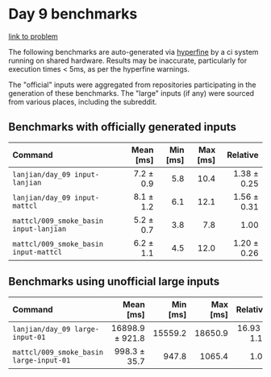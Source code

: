 # Day 9 benchmarks

[link to problem](http://adventofcode.com/2021/day/9)

The following benchmarks are auto-generated via [hyperfine](https://github.com/sharkdp/hyperfine) by a ci system running on shared hardware. Results may be inaccurate, particularly for execution times < 5ms, as per the hyperfine warnings.

The "official" inputs were aggregated from repositories participating in the generation of these benchmarks. The "large" inputs (if any) were sourced from various places, including the subreddit.

## Benchmarks with officially generated inputs
| Command | Mean [ms] | Min [ms] | Max [ms] | Relative |
|:---|---:|---:|---:|---:|
| `lanjian/day_09 input-lanjian` | 7.2 ± 0.9 | 5.8 | 10.4 | 1.38 ± 0.25 |
| `lanjian/day_09 input-mattcl` | 8.1 ± 1.2 | 6.1 | 12.1 | 1.56 ± 0.31 |
| `mattcl/009_smoke_basin input-lanjian` | 5.2 ± 0.7 | 3.8 | 7.8 | 1.00 |
| `mattcl/009_smoke_basin input-mattcl` | 6.2 ± 1.1 | 4.5 | 12.0 | 1.20 ± 0.26 |
## Benchmarks using unofficial large inputs
| Command | Mean [ms] | Min [ms] | Max [ms] | Relative |
|:---|---:|---:|---:|---:|
| `lanjian/day_09 large-input-01` | 16898.9 ± 921.8 | 15559.2 | 18650.9 | 16.93 ± 1.10 |
| `mattcl/009_smoke_basin large-input-01` | 998.3 ± 35.7 | 947.8 | 1065.4 | 1.00 |
